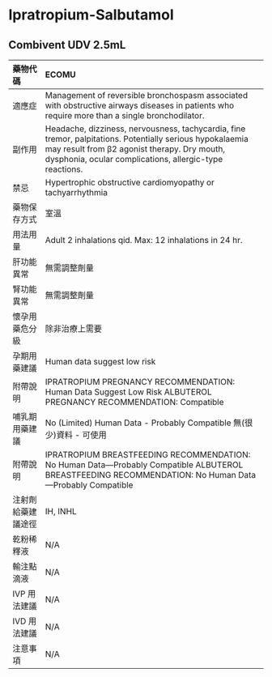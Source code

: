 # Ipratropium-Salbutamol

## Combivent UDV 2.5mL

| 藥物代碼 | ECOMU |
| :--- | :--- |
| 適應症 | Management of reversible bronchospasm associated with obstructive airways diseases in patients who require more than a single bronchodilator. |
| 副作用 | Headache, dizziness, nervousness, tachycardia, fine tremor, palpitations. Potentially serious hypokalaemia may result from β2 agonist therapy. Dry mouth, dysphonia, ocular complications, allergic-type reactions. |
| 禁忌 | Hypertrophic obstructive cardiomyopathy or tachyarrhythmia |
| 藥物保存方式 | 室溫 |
| 用法用量 | Adult 2 inhalations qid. Max: 12 inhalations in 24 hr. |
| 肝功能異常 | 無需調整劑量 |
| 腎功能異常 | 無需調整劑量 |
| 懷孕用藥危分級 | 除非治療上需要 |
| 孕期用藥建議 | Human data suggest low risk |
| 附帶說明 | IPRATROPIUM PREGNANCY RECOMMENDATION: Human Data Suggest Low Risk ALBUTEROL PREGNANCY RECOMMENDATION: Compatible |
| 哺乳期用藥建議 | No \(Limited\) Human Data - Probably Compatible 無\(很少\)資料 - 可使用 |
| 附帶說明 | IPRATROPIUM BREASTFEEDING RECOMMENDATION: No Human Data—Probably Compatible ALBUTEROL BREASTFEEDING RECOMMENDATION: No Human Data—Probably Compatible |
| 注射劑給藥建議途徑 | IH, INHL |
| 乾粉稀釋液 | N/A |
| 輸注點滴液 | N/A |
| IVP 用法建議 | N/A |
| IVD 用法建議 | N/A |
| 注意事項 | N/A |

